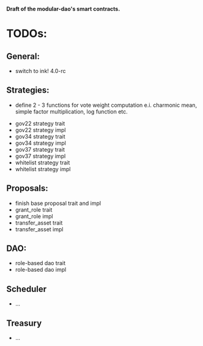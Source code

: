 **Draft of the modular-dao's smart contracts.**

# TODOs:
## General:
+ switch to ink! 4.0-rc
## Strategies:
+ define 2 - 3 functions for vote weight computation e.i. charmonic mean, simple factor multiplication, log function etc.
* gov22 strategy trait
* gov22 strategy impl
* gov34 strategy trait
* gov34 strategy impl
* gov37 strategy trait
* gov37 strategy impl
* whitelist strategy trait
* whitelist strategy impl

## Proposals:
* finish base proposal trait and impl
* grant_role trait
* grant_role impl
* transfer_asset trait
* transfer_asset impl

## DAO:
* role-based dao trait
* role-based dao impl

## Scheduler
* ...

## Treasury
* ...